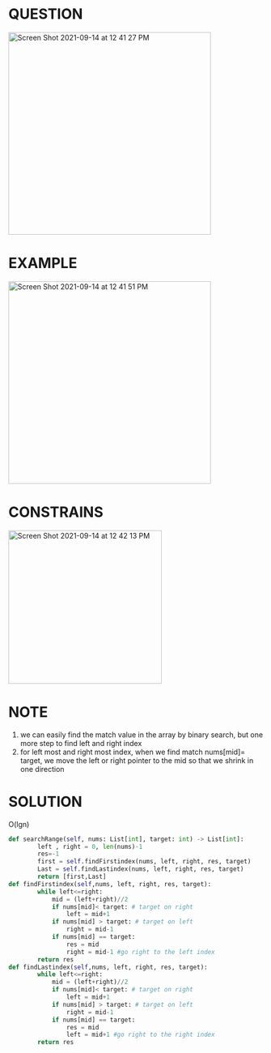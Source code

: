 # QUESTION
<img width="400" alt="Screen Shot 2021-09-14 at 12 41 27 PM" src="https://user-images.githubusercontent.com/64442606/133298844-66812f85-047d-4f07-ba0b-c5037b0ced98.png">

# EXAMPLE
<img width="400" alt="Screen Shot 2021-09-14 at 12 41 51 PM" src="https://user-images.githubusercontent.com/64442606/133298903-3a04f0d3-3b48-49ab-b389-c230f5f3b19c.png">

# CONSTRAINS
<img width="303" alt="Screen Shot 2021-09-14 at 12 42 13 PM" src="https://user-images.githubusercontent.com/64442606/133298968-070d31a3-3baf-4d4e-853d-e61598ddea2b.png">

# NOTE
1. we can easily find the match value in the array by binary search, but one more step to find left and right index
2. for left most and right most index, when we find match nums[mid]= target, we move the left or right pointer to the mid so that we shrink in one direction

# SOLUTION
O(lgn)
```python
def searchRange(self, nums: List[int], target: int) -> List[int]:
        left , right = 0, len(nums)-1
        res=-1
        first = self.findFirstindex(nums, left, right, res, target)
        Last = self.findLastindex(nums, left, right, res, target)
        return [first,Last]
def findFirstindex(self,nums, left, right, res, target):
        while left<=right:
            mid = (left+right)//2
            if nums[mid]< target: # target on right 
                left = mid+1
            if nums[mid] > target: # target on left
                right = mid-1
            if nums[mid] == target:
                res = mid
                right = mid-1 #go right to the left index
        return res
def findLastindex(self,nums, left, right, res, target):
        while left<=right:
            mid = (left+right)//2
            if nums[mid]< target: # target on right 
                left = mid+1
            if nums[mid] > target: # target on left
                right = mid-1
            if nums[mid] == target:
                res = mid
                left = mid+1 #go right to the right index
        return res
```
